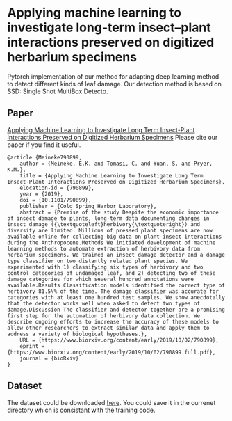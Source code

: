 # Applying machine learning to investigate long-term insect–plant interactions preserved on digitized herbarium specimens
Pytorch implementation of our method for adapting deep learning method to detect different kinds of leaf damage. Our detection method is based on SSD: Single Shot MultiBox Detecto.

## Paper
[Applying Machine Learning to Investigate Long Term Insect-Plant Interactions Preserved on Digitized Herbarium Specimens](https://www.biorxiv.org/content/10.1101/790899v1)
Please cite our paper if you find it useful.
```
@article {Meineke790899,
	author = {Meineke, E.K. and Tomasi, C. and Yuan, S. and Pryer, K.M.},
	title = {Applying Machine Learning to Investigate Long Term Insect-Plant Interactions Preserved on Digitized Herbarium Specimens},
	elocation-id = {790899},
	year = {2019},
	doi = {10.1101/790899},
	publisher = {Cold Spring Harbor Laboratory},
	abstract = {Premise of the study Despite the economic importance of insect damage to plants, long-term data documenting changes in insect damage ({\textquoteleft}herbivory{\textquoteright}) and diversity are limited. Millions of pressed plant specimens are now available online for collecting big data on plant-insect interactions during the Anthropocene.Methods We initiated development of machine learning methods to automate extraction of herbivory data from herbarium specimens. We trained an insect damage detector and a damage type classifier on two distantly related plant species. We experimented with 1) classifying six types of herbivory and two control categories of undamaged leaf, and 2) detecting two of these damage categories for which several hundred annotations were available.Results Classification models identified the correct type of herbivory 81.5\% of the time. The damage classifier was accurate for categories with at least one hundred test samples. We show anecdotally that the detector works well when asked to detect two types of damage.Discussion The classifier and detector together are a promising first step for the automation of herbivory data collection. We describe ongoing efforts to increase the accuracy of these models to allow other researchers to extract similar data and apply them to address a variety of biological hypotheses.},
	URL = {https://www.biorxiv.org/content/early/2019/10/02/790899},
	eprint = {https://www.biorxiv.org/content/early/2019/10/02/790899.full.pdf},
	journal = {bioRxiv}
}

```

## Dataset
The dataset could be downloaded [here](https://drive.google.com/drive/folders/1TP59UVlnfEwsLWkgu2CiZmNZqcEFgG0b?usp=sharing).
You could save it in the currenet directory which is consistant with the training code.
